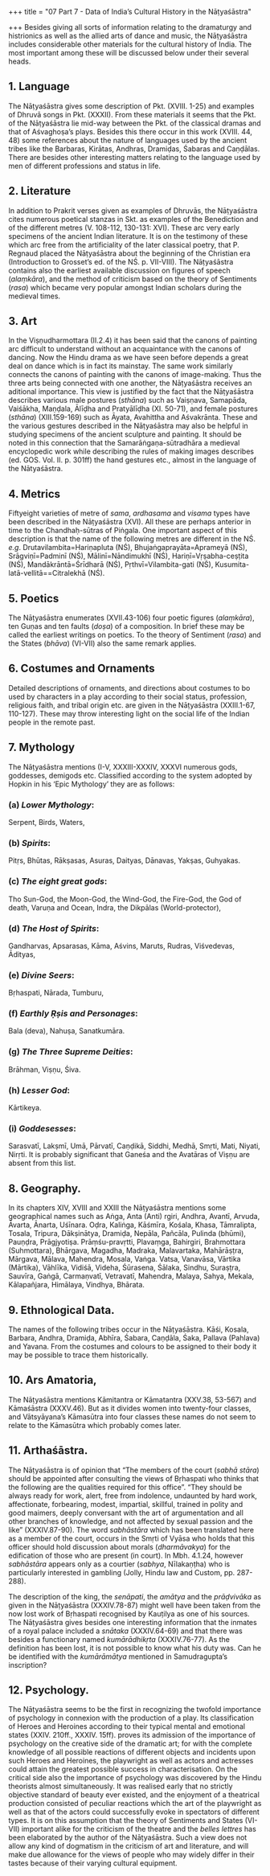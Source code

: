+++
title = "07 Part 7 - Data of India’s Cultural History in the Nāṭyaśāstra"

+++
Besides giving all sorts of information relating to the dramaturgy and histrionics as well as the allied arts of dance and music, the Nāṭyaśāstra includes considerable other materials for the cultural history of India. The most important among these will be discussed below under their several heads.



## 1. Language

The Nāṭyaśāstra gives some description of Pkt. (XVIII. 1-25) and examples of Dhruvā songs in Pkt. (XXXII). From these materials it seems that the Pkt. of the Nāṭyaśāstra lie mid-way between the Pkt. of the classical dramas and that of Aśvaghoṣa’s plays. Besides this there occur in this work (XVIII. 44, 48) some references about the nature of languages used by the ancient tribes like the Barbaras, Kirātas, Andhras, Dramiḍas, Śabaras and Caṇḍālas. There are besides other interesting matters relating to the language used by men of different professions and status in life.



## 2. Literature

In addition to Prakrit verses given as examples of Dhruvās, the Nāṭyaśāstra cites numerous poetical stanzas in Skt. as examples of the Benediction and of the different metres (V. 108-112, 130-131: XVI). These arc very early specimens of the ancient Indian literature. It is on the testimony of these which arc free from the artificiality of the later classical poetry, that P. Regnaud placed the Nāṭyaśāstra about the beginning of the Christian era (Introduction to Grosset’s ed. of the NŚ. p. VII-VIII). The Nāṭyaśāstra contains also the earliest available discussion on figures of speech (*alaṃkāra*), and the method of criticism based on the theory of Sentiments (*rasa*) which became very popular amongst Indian scholars during the medieval times.



## 3. Art

In the Viṣṇudharmottara (II.2.4) it has been said that the canons of painting arc difficult to understand without an acquaintance with the canons of dancing. Now the Hindu drama as we have seen before depends a great deal on dance which is in fact its mainstay. The same work similarly connects the canons of painting with the canons of image-making. Thus the three arts being connected with one another, the Nāṭyaśāstra receives an aditional importance. This view is justified by the fact that the Nāṭyaśāstra describes various male postures (*sthāna*) such as Vaiṣṇava, Samapāda, Vaiśākha, Maṇḍala, Ālīḍha and Pratyālīḍha (XI. 50-71), and female postures (*sthāna*) (XIII.159-169) such as Āyata, Avahittha and Aśvakrānta. These and the various gestures described in the Nāṭyaśāstra may also be helpful in studying specimens of the ancient sculpture and painting. It should be noted in this connection that the Samarāṅgaṇa-sūtradhāra a medieval encyclopedic work while describing the rules of making images describes (ed. GOS. Vol. II. p. 301ff) the hand gestures etc., almost in the language of the Nātyaśāstra.



## 4. Metrics

Fiftyeight varieties of metre of *sama*, *ardhasama* and *visama* types have been described in the Nāṭyaśāstra (XVI). All these are perhaps anterior in time to the Chandhaḥ-sūtras of Piṅgala. One important aspect of this description is that the name of the following metres are different in the NŚ. *e.g*. Drutavilambita=Hariṇapluta (NŚ), Bhujaṅgaprayāta=Aprameyā (NŚ), Srāgviṇī=Padminī (NŚ), Mālinī=Nāndimukhī (NŚ), Hariṇī=Vṛṣabha-ceṣṭita (NŚ), Mandākrāntā=Śrīdharā (NŚ), Pṛthvī=Vilambita-gati (NŚ), Kusumita-latā-vellitā==Citralekhā (NŚ).



## 5. Poetics

The Nāṭyaśāstra enumerates (XVII.43-106) four poetic figures (*alaṃkāra*), ten Guṇas and ten faults (*doṣa*) of a composition. In brief these may be called the earliest writings on poetics. To the theory of Sentiment (*rasa*) and the States (*bhāva*) (VI-VII) also the same remark applies.



## 6. Costumes and Ornaments

Detailed descriptions of ornaments, and directions about costumes to bo used by characters in a play according to their social status, profession, religious faith, and tribal origin etc. are given in the Nāṭyaśāstra (XXIII.1-67, 110-127). These may throw interesting light on the social life of the Indian people in the remote past.



## 7. Mythology

The Nāṭyaśāstra mentions (I-V, XXXIII-XXXIV, XXXVI numerous gods, goddesses, demigods etc. Classified according to the system adopted by Hopkin in his ‘Epic Mythology’ they are as follows:

### (a) *Lower Mythology*:

Serpent, Birds, Waters,

### (b) *Spirits*:

Pitṛs, Bhūtas, Rākṣasas, Asuras, Daityas, Dānavas, Yakṣas, Guhyakas.

### (c) *The eight great gods*:

Tho Sun-God, the Moon-God, the Wind-God, the Fire-God, the God of death, Varuṇa and Ocean, Indra, the Dikpālas (World-protector),

### (d) *The Host of Spirits*:

Gandharvas, Apsarasas, Kāma, Aśvins, Maruts, Rudras, Viśvedevas, Ādityas,

### (e) *Divine Seers*:

Bṛhaspati, Nārada, Tumburu,

### (f) *Earthly Ṛṣis and Personages*:

Bala (deva), Nahuṣa, Sanatkumāra.

### (g) *The Three Supreme Deities*:

Brāhman, Viṣṇu, Śiva.

### (h) *Lesser God*:

Kārtikeya.

### (i) *Goddesesses*:

Sarasvatī, Lakṣmī, Umā, Pārvatī, Caṇḍikā, Siddhi, Medhā, Smṛti, Mati, Niyati, Nirṛti. It is probably significant that Ganeśa and the Avatāras of Viṣṇu are absent from this list.



## 8. Geography.

In its chapters XIV, XVIII and XXIII the Nāṭyaśāstra mentions some geographical names such as Aṅga, Anta (Anti) rgiri, Andhra, Avantī, Arvuda, Āvarta, Ānarta, Uśīnara. Oḍra, Kaliṅga, Kāśmīra, Kośala, Khasa, Tāmralipta, Tosala, Tripura, Dākṣinātya, Dramiḍa, Nepāla, Pañcāla, Pulinda (bhūmi), Pauṇḍra, Prāgjyotiṣa. Prāṃśu-pravṛtti, Plavaṃga, Bahirgiri, Brahmottara (Suhmottara), Bhārgava, Magadha, Madraka, Malavartaka, Mahārāṣṭra, Mārgava, Mālava, Mahendra, Mosala, Vaṅga. Vatsa, Vanavāsa, Vārtika (Mārtika), Vāhlīka, Vidiśā, Videha, Śūrasena, Śālaka, Sindhu, Suraṣṭra, Sauvīra, Gaṅgā, Carmaṇvatī, Vetravatī, Mahendra, Malaya, Sahya, Mekala, Kālapañjara, Himālaya, Vindhya, Bhārata.



## 9. Ethnological Data.

The names of the following tribes occur in the Nāṭyaśāstra. Kāśi, Kosala, Barbara, Andhra, Dramiḍa, Abhīra, Śabara, Caṇḍāla, Śaka, Pallava (Pahlava) and Yavana. From the costumes and colours to be assigned to their body it may be possible to trace them historically.



## 10. Ars Amatoria,

The Nāṭyaśāstra mentions Kāmitantra or Kāmatantra (XXV.38, 53-567) and Kāmaśāstra (XXXV.46). But as it divides women into twenty-four classes, and Vātsyāyana’s Kāmasūtra into four classes these names do not seem to relate to the Kāmasūtra which probably comes later.



## 11. Arthaśāstra.

The Nāṭyaśāstra is of opinion that “The members of the court (*sabhā* *stāra*) should be appointed after consulting the views of Bṛhaspati who thinks that the following are the qualities required for this office”. “They should be always ready for work, alert, free from indolence, undaunted by hard work, affectionate, forbearing, modest, impartial, skillful, trained in polity and good maimers, deeply conversant with the art of argumentation and all other branches of knowledge, and not affected by sexual passion and the like” (XXXIV.87-90). The word *sabhāstāra* which has been translated here as a member of the court, occurs in the Smṛti of Vyāsa who holds that this officer should hold discussion about morals (*dharmāvakya*) for the edification of those who are present (in court). In Mbh. 4.1.24, however *sabhāstāra* appears only as a courtier (*sabhya*, Nīlakaṇṭha) who is particularly interested in gambling (Jolly, Hindu law and Custom, pp. 287-288).

The description of the king, the *senāpati*, the *amātya* and the *prāḍvivāka* as given in the Nāṭyaśāstra (XXXIV.78-87) might well have been taken from the now lost work of Bṛhaspati recognised by Kauṭilya as one of his sources. The Nāṭyaśāstra gives besides one interesting information that the inmates of a royal palace included a *snātaka* (XXXIV.64-69) and that there was besides a functionary named *kumārādhikṛta* (XXXIV.76-77). As the definition has been lost, it is not possible to know what his duty was. Can he be identified with the *kumārāmātya* mentioned in Samudragupta’s inscription?

## 

## 12. Psychology.

The Nāṭyaśāstra seems to be the first in recognizing the twofold importance of psychology in connexion with the production of a play. Its classification of Heroes and Heroines according to their typical mental and emotional states (XXIV. 210ff., XXXIV. 15ff). proves its admission of the importance of psychology on the creative side of the dramatic art; for with the complete knowledge of all possible reactions of different objects and incidents upon such Heroes and Heroines, the playwright as well as actors and actresses could attain the greatest possible success in characterisation. On the critical side also the importance of psychology was discovered by the Hindu theorists almost simultaneously. It was realised early that no strictly objective standard of beauty ever existed, and the enjoyment of a theatrical production consisted of peculiar reactions which the art of the playwright as well as that of the actors could successfully evoke in spectators of different types. It is on this assumption that the theory of Sentiments and States (VI-VII) important alike for the criticism of the theatre and the *belles lettres* has been elaborated by the author of the Nāṭyaśāstra. Such a view does not allow any kind of dogmatism in the criticism of art and literature, and will make due allowance for the views of people who may widely differ in their tastes because of their varying cultural equipment.


